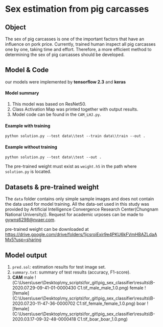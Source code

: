 # Sex estimation from pig carcasses

## Object

The sex of pig carcasses is one of the important factors that have an influence on pork price.  Currently,  trained human inspect all pig carcasses one by one, taking time and effort. Therefore, a more efficient method to determining the sex of pig carcasses should be developed.

## Model & Code

our models were implemented by **tensorflow 2.3** and **keras**

#### Model summary
1. This model was based on ResNet50.
2. Class Activation Map was printed together with output results.
3. Model code can be found in the `CAM_LHJ.py`.

#### Example with training
```
python solution.py --test data\\test --train data\\train --out .
```
#### Example without training
```
python solution.py --test data\\test --out .
```
The pre-trained weight must exist as `weight.h5` in the path where `solution.py` is located.

## Datasets & pre-trained weight

The `data` folder contains only simple sample images and does not contain the data used for model training.  All the data-set used in this study was provided by Artificial Intelligence Convergence Research Center(Chungnam National University)). Request for academic urposes can be made to gywns6298@nvaer.com.

pre-trained weight can be downloaded at https://drive.google.com/drive/folders/1jcsroiExir9e4PKU6kFVmHBAZLdaAMx5?usp=sharing


## Model output

1. `pred.sol`: estimation results for test image set.
2. `summary.txt`: summary of test results (accuracy, F1-score).
3. **CAM**
	male
  !(C:\Users\user\Desktop\my_scripts\for_git\pig_sex_classifier\results\B-2020.07.29-09-41-01-0000430 C1.tif_male_male_1.0.png)
	female
  ![female](C:\Users\user\Desktop\my_scripts\for_git\pig_sex_classifier\results\B-2020.07.20-11-47-36-0000702 C1.tif_female_female_1.0.png)
	boar
  ![female](C:\Users\user\Desktop\my_scripts\for_git\pig_sex_classifier\results\B-2020.03.17-09-32-48-0000418 C1.tif_boar_boar_1.0.png)
